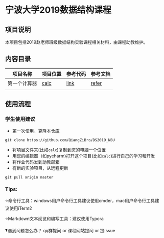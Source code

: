 # 宁波大学2019数据结构课程



## 项目说明
本项目包括2019赵老师班级数据结构实验课程相关材料，由课程助教维护。



## 内容目录

| 项目名称     | 项目位置                                                     | 参考代码                                                     | 参考文档             |
| ------------ | ------------------------------------------------------------ | ------------------------------------------------------------ | -------------------- |
| 第一个计算器 | [calc](https://github.com/QiangZiBro/DS2019_NBU/tree/master/calc) | [link](https://github.com/QiangZiBro/DS2019_NBU/blob/master/calc/main.py) | [refer](refer/实验1) |
|              |                                                              |                                                              |                      |



## 使用流程

### 学生使用建议

- 第一次使用，克隆本仓库

```
git clone https://github.com/QiangZiBro/DS2019_NBU
```
- 将项目文件夹(比如`calc`)复制到您的电脑一个位置 
- 用您的编辑器（如pycharm)打开这个项目(比如`calc`)进行自己的学习和开发 
- 将作业代码发到助教邮箱
- 有新的实验项目，从远程更新

```
git pull origin master
```

### Tips:

:star:命令行工具：windows用户命令行工具建议使用cmder，mac用户命令行工具建议使用iTerm2

:star:Markdown文本阅览和编写工具：建议使用Typora

:question:遇到问题怎么办？ qq群提问 or 课程网站提问 or 提Issue
